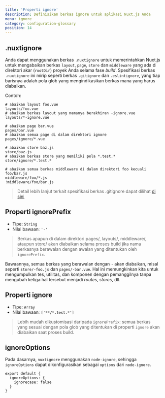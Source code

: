 ```yaml
---
title: 'Properti ignore'
description: Definisikan berkas ignore untuk aplikasi Nuxt.js Anda
menu: ignore
category: configuration-glossary
position: 14
---
```


## .nuxtignore

Anda dapat menggunakan berkas `.nuxtignore` untuk memerintahkan Nuxt.js untuk mengabaikan berkas `layout`, `page`, `store` dan `middleware` yang ada di direktori akar (`rootDir`) proyek Anda selama fase _build_. Spesifikasi berkas `.nuxtignore` ini mirip seperti berkas `.gitignore` dan `.eslintignore`, yang tiap barisnya adalah pola glob yang mengindikasikan berkas mana yang harus diabaikan.

Contoh:

```
# abaikan layout foo.vue
layouts/foo.vue
# abaikan berkas layout yang namanya berakhiran -ignore.vue
layouts/*-ignore.vue

# abaikan page bar.vue
pages/bar.vue
# abaikan semua page di dalam direktori ignore
pages/ignore/*.vue

# abaikan store baz.js
store/baz.js
# abaikan berkas store yang memiliki pola *.test.*
store/ignore/*.test.*

# abaikan semua berkas middleware di dalam direktori foo kecuali foo/bar.js
middleware/foo/*.js
!middleware/foo/bar.js
```

> Detail lebih lanjut terkait spesifikasi berkas .gitignore dapat dilihat [di sini](https://git-scm.com/docs/gitignore)

## Properti ignorePrefix

- Tipe: `String`
- Nilai bawaan: `'-'`

> Berkas apapun di dalam direktori pages/, layouts/, middleware/, ataupun store/ akan diabaikan selama proses build jika nama berkasnya berawalan dengan awalan yang ditentukan oleh `ignorePrefix`.

Bawaannya, semua berkas yang berawalan dengan `-` akan diabaikan, misal seperti `store/-foo.js` dan `pages/-bar.vue`. Hal ini memungkinkan kita untuk mengumpulkan tes, utilitas, dan komponen dengan pemanggilnya tanpa mengubah ketiga hal tersebut menjadi _routes_, _stores_, dll.

## Properti ignore

- Tipe: `Array`
- Nilai bawaan: `['**/*.test.*']`

> Lebih mudah dikustomisasi daripada `ignorePrefix`: semua berkas yang sesuai dengan pola glob yang ditentukan di properti `ignore` akan diabaikan saat proses build.

## ignoreOptions

Pada dasarnya, `nuxtignore` menggunakan `node-ignore`, sehingga `ignoreOptions` dapat dikonfigurasikan sebagai `options` dari `node-ignore`.

```js{}[nuxt.config.js]
export default {
  ignoreOptions: {
    ignorecase: false
  }
}
```
